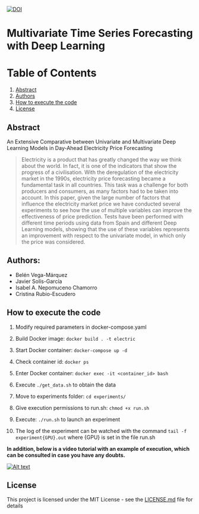 [![DOI](https://zenodo.org/badge/336055958.svg)](https://zenodo.org/badge/latestdoi/336055958)

# Multivariate Time Series Forecasting with Deep Learning


# Table of Contents
1. [Abstract](#Abstract) 
2. [Authors](#Authors) 
3. [How to execute the code](#Execution) 
4. [License](#license) 

<a name="Abstract"/>

## Abstract

An Extensive Comparative between Univariate and Multivariate Deep Learning Models in Day-Ahead Electricity Price Forecasting

> Electricity is a product that has greatly changed the way we think about the world. In fact, it is one of the indicators that show the progress of a civilisation. With the deregulation of the electricity market in the 1990s, electricity price forecasting became a fundamental task in all countries. This task was a challenge for both producers and consumers, as many factors had to be taken into account. In this paper, given the large number of factors that influence the electricity market price we have conducted several experiments to see how the use of multiple variables can improve the effectiveness of price prediction. Tests have been performed with different time periods using data from Spain and different Deep Learning models, showing that the use of these variables represents an improvement with respect to the univariate model, in which only the price was considered.

<a name="Authors"/>

## Authors:
- Belén Vega-Márquez
- Javier Solís-García
- Isabel A. Nepomuceno Chamorro
- Cristina Rubio-Escudero

<a name="Execution"/>

## How to execute the code

1. Modify required parameters in docker-compose.yaml

2. Build Docker image: ```docker build . -t electric```

3. Start Docker container: ```docker-compose up -d```

4. Check container id: ```docker ps```

5. Enter Docker container: ```docker exec -it <container_id> bash```

6. Execute ```./get_data.sh``` to obtain the data

7. Move to experiments folder: ```cd experiments/```

8. Give execution permissions to run.sh: ```chmod +x run.sh```

9. Execute: ```./run.sh``` to launch an experiment

10. The log of the experiment can be watched with the command ```tail -f experiment{GPU}.out``` where {GPU} is set in the file run.sh

**In addition, below is a video tutorial with an example of execution, which can be consulted in case you have any doubts.**

[![Alt text](https://img.youtube.com/vi/s4FNWdRoNhQ/0.jpg)](https://www.youtube.com/watch?v=s4FNWdRoNhQ)




## License<a name="license"></a>

This project is licensed under the MIT License - see the [LICENSE.md](LICENSE.md) file for details
